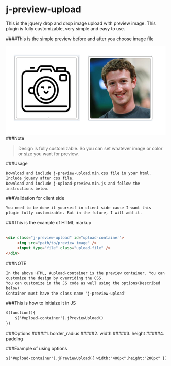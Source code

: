 # j-preview-upload
This is the jquery drop and drop image upload with preview image. This plugin is fully customizable, very simple and easy to use.

####This is the simple preview before and after you choose image file

![preview screenshot](https://github.com/waiyanhein/j-preview-upload/blob/master/preview_image.png)
###Note
>Design is fully customizable. So you can set whatever image or color or size you want for preview.

###Usage
```
Download and include j-preview-upload.min.css file in your html.
Include jquery after css file.
Download and include j-upload-preview.min.js and follow the instructions below.
```
###Validation for client side
```
You need to be done it yourseif in client side cause I want this plugin fully customizable. But in the future, I will add it.
```

###This is the example of HTML markup

```html

<div class="j-preview-upload" id="upload-container">
     <img src="path/to/preview_image" />
     <input type="file" class="upload-file" />
</div>

```
###NOTE
```
In the above HTML, #upload-container is the preview container. You can customize the design by overriding the CSS.
You can customize in the JS code as well using the options(Described below)
Container must have the class name 'j-preview-upload'
```

###This is how to initialze it in JS
```html
$(function(){
	$('#upload-container').jPreviewUpload()
})
```

###Options
#####1. border_radius
#####2. width
#####3. height
#####4. padding

###Example of using options
```html
$('#upload-container').jPreviewUpload({ width:"400px",height:"200px" })
```
